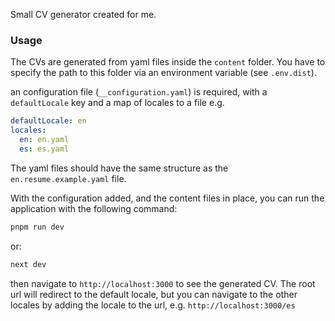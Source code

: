 Small CV generator created for me.

### Usage

The CVs are generated from yaml files inside the `content` folder. 
You have to specify the path to this folder via an environment variable (see `.env.dist`).

an configuration file (`__configuration.yaml`) is required, with a `defaultLocale` key and a map of locales to a file
e.g.
```yaml
defaultLocale: en
locales:
  en: en.yaml
  es: es.yaml
```

The yaml files should have the same structure as the `en.resume.example.yaml` file.

With the configuration added, and the content files in place, you can run the application with the following command:
```bash
pnpm run dev
```
or:
```bash
next dev
```

then navigate to `http://localhost:3000` to see the generated CV.
The root url will redirect to the default locale, but you can navigate to the other locales by adding the locale to the url, e.g. `http://localhost:3000/es`
